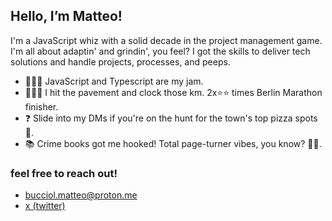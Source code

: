 ## Hello, I’m Matteo! 

I'm a JavaScript whiz with a solid decade in the project management game.
I'm all about adaptin' and grindin', you feel? I got the skills to deliver tech solutions and handle projects, processes, and peeps.

- 🧑🏻‍💻 JavaScript and Typescript are my jam.
- 🏃🏻‍♂️ I hit the pavement and clock those km. 2x⭐️⭐️ times Berlin Marathon finisher.
- ❓ Slide into my DMs if you're on the hunt for the town's top pizza spots 🍕.
- 📚 Crime books got me hooked! Total page-turner vibes, you know? 🕵️‍♂️.

### feel free to reach out! 
- bucciol.matteo@proton.me
- [x (twitter)](https://twitter.com/dev_m_)


<!---
matteobu/matteobu is a ✨ special ✨ repository because its `README.md` (this file) appears on your GitHub profile.
You can click the Preview link to take a look at your changes.
--->
